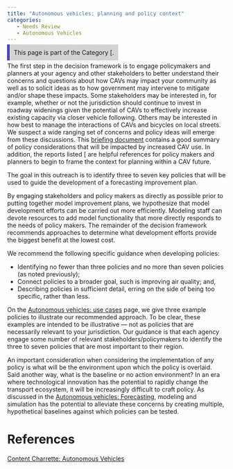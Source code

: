 ```yaml
---
title: "Autonomous vehicles: planning and policy context"
categories:
   - Needs Review
   - Autonomous Vehicles
---
```


<span style="background:lightgrey;padding:10px;border-left: thick double #0000aa;"> This page is part of the Category \[.</span>

The first step in the decision framework is to engage policymakers and planners at your agency and other stakeholders to better understand their concerns and questions about how CAVs may impact your community as well as to solicit ideas as to how government may intervene to mitigate and/or shape these impacts. Some stakeholders may be interested in, for example, whether or not the jurisdiction should continue to invest in roadway widenings given the potential of CAVs to effectively increase existing capacity via closer vehicle following. Others may be interested in how best to manage the interactions of CAVs and bicycles on local streets. We suspect a wide ranging set of concerns and policy ideas will emerge from these discussions. This [briefing document](http://www.trb.org/Main/Blurbs/176508.aspx) contains a good summary of policy considerations that will be impacted by increased CAV use. In addition, the reports listed \[ are helpful references for policy makers and planners to begin to frame the context for planning within a CAV future.

The goal in this outreach is to identify three to seven key policies that will be used to guide the development of a forecasting improvement plan.

By engaging stakeholders and policy makers as directly as possible prior to putting together model improvement plans, we hypothesize that model development efforts can be carried out more efficiently. Modeling staff can devote resources to add model functionality that more directly responds to the needs of policy makers. The remainder of the decision framework recommends approaches to determine what development efforts provide the biggest benefit at the lowest cost.

We recommend the following specific guidance when developing policies:

-   Identifying no fewer than three policies and no more than seven policies (as noted previously);
-   Connect policies to a broader goal, such is improving air quality; and,
-   Describing policies in sufficient detail, erring on the side of being too specific, rather than less.

On the [Autonomous vehicles: use cases](Autonomous_vehicles:_use_cases) page, we give three example policies to illustrate our recommended approach. To be clear, these examples are intended to be illustrative — not as policies that are necessarily relevant to your jurisdiction. Our guidance is that each agency engage some number of relevant stakeholders/policymakers to identify the three to seven policies that are most important to their region.

An important consideration when considering the implementation of any policy is what will be the environment upon which the policy is overlaid. Said another way, what is the baseline or no action environment? In an era where technological innovation has the potential to rapidly change the transport ecosystem, it will be increasingly difficult to craft policy. As discussed in the [Autonomous vehicles: Forecasting](Autonomous_vehicles:_Forecasting), modeling and simulation has the potential to alleviate these concerns by creating multiple, hypothetical baselines against which policies can be tested.

References
==========

[Content Charrette: Autonomous Vehicles](Content_Charrette:_Autonomous_Vehicles)


